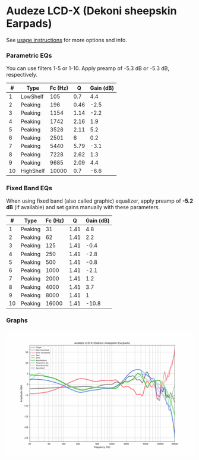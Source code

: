 # Audeze LCD-X (Dekoni sheepskin Earpads)
See [usage instructions](https://github.com/jaakkopasanen/AutoEq#usage) for more options and info.

### Parametric EQs
You can use filters 1-5 or 1-10. Apply preamp of -5.3 dB or -5.3 dB, respectively.

|   # | Type      |   Fc (Hz) |    Q |   Gain (dB) |
|-----|-----------|-----------|------|-------------|
|   1 | LowShelf  |       105 | 0.7  |         4.4 |
|   2 | Peaking   |       196 | 0.46 |        -2.5 |
|   3 | Peaking   |      1154 | 1.14 |        -2.2 |
|   4 | Peaking   |      1742 | 2.16 |         1.9 |
|   5 | Peaking   |      3528 | 2.11 |         5.2 |
|   6 | Peaking   |      2501 | 6    |         0.2 |
|   7 | Peaking   |      5440 | 5.79 |        -3.1 |
|   8 | Peaking   |      7228 | 2.62 |         1.3 |
|   9 | Peaking   |      9685 | 2.09 |         4.4 |
|  10 | HighShelf |     10000 | 0.7  |        -6.6 |

### Fixed Band EQs
When using fixed band (also called graphic) equalizer, apply preamp of **-5.2 dB** (if available) and set gains manually with these parameters.

|   # | Type    |   Fc (Hz) |    Q |   Gain (dB) |
|-----|---------|-----------|------|-------------|
|   1 | Peaking |        31 | 1.41 |         4.8 |
|   2 | Peaking |        62 | 1.41 |         2.2 |
|   3 | Peaking |       125 | 1.41 |        -0.4 |
|   4 | Peaking |       250 | 1.41 |        -2.8 |
|   5 | Peaking |       500 | 1.41 |        -0.8 |
|   6 | Peaking |      1000 | 1.41 |        -2.1 |
|   7 | Peaking |      2000 | 1.41 |         1.2 |
|   8 | Peaking |      4000 | 1.41 |         3.7 |
|   9 | Peaking |      8000 | 1.41 |         1   |
|  10 | Peaking |     16000 | 1.41 |       -10.8 |

### Graphs
![](./Audeze%20LCD-X%20(Dekoni%20sheepskin%20Earpads).png)
